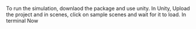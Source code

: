To run the simulation, downlaod the package and use unity. In Unity, Upload the project and in scenes, click on sample scenes and wait for it to load. In terminal Now
